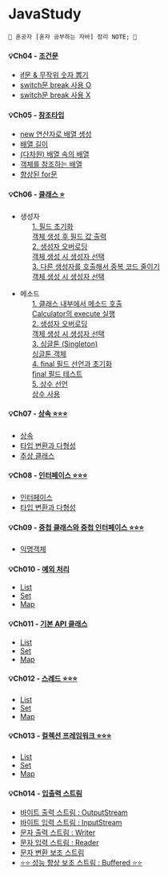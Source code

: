 # JavaStudy
	📝 혼공자 [혼자 공부하는 자바] 정리 NOTE; 📝

<h4>💡Ch04 - <a href="https://github.com/yeonga/JavaStudy/blob/main/JavaStudy/src/part4_IfSwitch/test.md"> 조건문 </a></h4>

<ul>
   <li><a href="https://github.com/yeonga/JavaStudy/blob/main/JavaStudy/src/part4_IfSwitch/IfDiceExample_Random.java"> if문 & 무작위 숫자 뽑기 </a></li>
   <li><a href="https://github.com/yeonga/JavaStudy/blob/main/JavaStudy/src/part4_IfSwitch/SwitchExample.java"> switch문 break 사용 O </a></li>
   <li><a href="https://github.com/yeonga/JavaStudy/blob/main/JavaStudy/src/part4_IfSwitch/SwitchNoBreakCaseExample.java"> switch문 break 사용 X </a></li>
</ul>

<h4> 💡Ch05 - <a href="https://github.com/yeonga/JavaStudy/blob/main/JavaStudy/src/part5_referenceType/test.md"> 참조타입 </a></h4>
<ul>
   <li><a href="https://github.com/yeonga/JavaStudy/blob/main/JavaStudy/src/part5_referenceType/ArrayCreateByNewExample.java"> new 연산자로 배열 생성</a></li>
   <li><a href="https://github.com/yeonga/JavaStudy/blob/main/JavaStudy/src/part5_referenceType/ArrayLengthExample.java">배열 길이</a></li>
   <li><a href="https://github.com/yeonga/JavaStudy/blob/main/JavaStudy/src/part5_referenceType/ArrayInArrayExample.java"> (다차원) 배열 속의 배열 </a></li>
   <li><a href="https://github.com/yeonga/JavaStudy/blob/main/JavaStudy/src/part5_referenceType/ArrayReferenceObjectExample.java">객체를 참조하는 배열</a></li>
   <li><a href="https://github.com/yeonga/JavaStudy/blob/main/JavaStudy/src/part5_referenceType/AdvancedForExample.java"> 향상된 for문 </a></li>
</ul>    

<h4> 💡Ch06 - <a href="https://github.com/yeonga/JavaStudy/blob/main/JavaStudy/src/part6_class/test.md"> 클래스 ⭐ </a></h4>
<ul>	
   <li> 생성자 
   	<ul><a href="https://github.com/yeonga/JavaStudy/blob/main/JavaStudy/src/part6_class/Korean.java"> 1. 필드 초기화 </a></ul>
  	<ul><a href="https://github.com/yeonga/JavaStudy/blob/main/JavaStudy/src/part6_class/KoreanExample.java"> 객체 생성 후 필드 값 출력 </a></ul>
  	<ul><a href="https://github.com/yeonga/JavaStudy/blob/main/JavaStudy/src/part6_class/Car_Overloading.java"> 2. 생성자 오버로딩 </a></ul>
  	<ul><a href="https://github.com/yeonga/JavaStudy/blob/main/JavaStudy/src/part6_class/Car_OverloadingExample.java"> 객체 생성 시 생성자 선택 </a></ul>	
  	<ul><a href="https://github.com/yeonga/JavaStudy/blob/main/JavaStudy/src/part6_class/Car_Overloading_This.java"> 3. 다른 생성자를 호출해서 중복 코드 줄이기 </a></ul>
  	<ul><a href="https://github.com/yeonga/JavaStudy/blob/main/JavaStudy/src/part6_class/Car_Overloading_ThisExample.java"> 객체 생성 시 생성자 선택 </a></ul>
  </li>
</ul>
<ul>	
   <li> 메소드 
   	<ul><a href="https://github.com/yeonga/JavaStudy/blob/main/JavaStudy/src/part6_class/Korean.java"> 1. 클래스 내부에서 메소드 호출 </a></ul>
  	<ul><a href="https://github.com/yeonga/JavaStudy/blob/main/JavaStudy/src/part6_class/KoreanExample.java"> Calculator의 execute 실행 </a></ul>
  	<ul><a href="https://github.com/yeonga/JavaStudy/blob/main/JavaStudy/src/part6_class/Car_Overloading.java"> 2. 생성자 오버로딩 </a></ul>
  	<ul><a href="https://github.com/yeonga/JavaStudy/blob/main/JavaStudy/src/part6_class/Car_OverloadingExample.java"> 객체 생성 시 생성자 선택 </a></ul>	
  	<ul><a href="https://github.com/yeonga/JavaStudy/blob/main/JavaStudy/src/part6_class/Singleton.java"> 3. 싱글톤 (Singleton) </a></ul>
  	<ul><a href="https://github.com/yeonga/JavaStudy/blob/main/JavaStudy/src/part6_class/SingletonExample.java"> 싱글톤 객체 </a></ul>
  	<ul><a href="https://github.com/yeonga/JavaStudy/blob/main/JavaStudy/src/part6_class/Person.java"> 4. final 필드 선언과 초기화 </a></ul>
  	<ul><a href="https://github.com/yeonga/JavaStudy/blob/main/JavaStudy/src/part6_class/PersonExample.java"> final 필드 테스트 </a></ul>
  	<ul><a href="https://github.com/yeonga/JavaStudy/blob/main/JavaStudy/src/part6_class/Earth.java"> 5. 상수 선언 </a></ul>
  	<ul><a href="https://github.com/yeonga/JavaStudy/blob/main/JavaStudy/src/part6_class/EarthExample.java"> 상수 사용 </a></ul>  	
  </li>
</ul>

<h4> 💡Ch07 - <a href="https://github.com/yeonga/JavaStudy/blob/main/JavaStudy/src/part6_class/test.md"> 상속 ⭐⭐⭐ </a></h4>
<ul>
   <li><a href="#">상속 </a></li>
   <li><a href="#">타입 변환과 다형성</a></li>
   <li><a href="#">추상 클래스</a></li>
</ul>

<h4> 💡Ch08 - <a href="https://github.com/yeonga/JavaStudy/blob/main/JavaStudy/src/part6_class/test.md"> 인터페이스 ⭐⭐⭐ </a></h4>
<ul>
   <li><a href="#">인터페이스</a></li>
   <li><a href="#">타입 변환과 다형성</a></li>
</ul>

<h4> 💡Ch09 - <a href="https://github.com/yeonga/JavaStudy/blob/main/JavaStudy/src/part6_class/test.md"> 중첩 클래스와 중첩 인터페이스 ⭐⭐⭐ </a></h4>
<ul>
   <li><a href="#">익명객체</a></li>  
</ul>

<h4> 💡Ch010 - <a href="https://github.com/yeonga/JavaStudy/blob/main/JavaStudy/src/part6_class/test.md"> 예외 처리 </a></h4>
<ul>
   <li><a href="#">List</a></li>
   <li><a href="#">Set</a></li>
   <li><a href="#">Map</a></li>
</ul>

<h4> 💡Ch011 - <a href="https://github.com/yeonga/JavaStudy/blob/main/JavaStudy/src/part6_class/test.md"> 기본 API 클래스 </a></h4>
<ul>
   <li><a href="#">List</a></li>
   <li><a href="#">Set</a></li>
   <li><a href="#">Map</a></li>
</ul>

<h4> 💡Ch012 - <a href="https://github.com/yeonga/JavaStudy/blob/main/JavaStudy/src/part6_class/test.md"> 스레드 ⭐⭐⭐ </a></h4>
<ul>
   <li><a href="#">List</a></li>
   <li><a href="#">Set</a></li>
   <li><a href="#">Map</a></li>
</ul>

<h4> 💡Ch013 - <a href="https://github.com/yeonga/JavaStudy/blob/main/JavaStudy/src/part6_class/test.md"> 컬렉션 프레임워크 ⭐⭐⭐ </a></h4>
<ul>
   <li><a href="#">List</a></li>
   <li><a href="#">Set</a></li>
   <li><a href="#">Map</a></li>
</ul>

<h4> 💡Ch014 - <a href="https://github.com/yeonga/JavaStudy/blob/main/JavaStudy/src/part6_class/test.md"> 입출력 스트림 </a></h4>
<ul>
   <li><a href="https://github.com/yeonga/JavaStudy/blob/main/JavaStudy/src/part_14/Byte_WriteExample.java"> 바이트 출력 스트림 : OutputStream </a></li>
   <li><a href="https://github.com/yeonga/JavaStudy/blob/main/JavaStudy/src/part_14/Byte_ReadExample.java"> 바이트 입력 스트림 : InputStream </a></li>
   <li><a href="https://github.com/yeonga/JavaStudy/blob/main/JavaStudy/src/part_14/Character_WriteExample.java"> 문자 출력 스트림 : Writer </a></li>
   <li><a href="https://github.com/yeonga/JavaStudy/blob/main/JavaStudy/src/part_14/Character_ReadExample.java"> 문자 입력 스트림 : Reader </a></li>
   <li><a href="https://github.com/yeonga/JavaStudy/blob/main/JavaStudy/src/part_14/ChracterConvertStreamExample.java"> 문자 변환 보조 스트림 </a></li>
   <li><a href="https://github.com/yeonga/JavaStudy/blob/main/JavaStudy/src/part_14/test.md"> ⭐⭐ 성능 향상 보조 스트림 : Buffered ⭐⭐</a></li>
</ul>    
